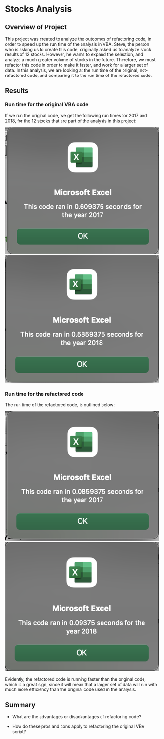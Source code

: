 # Stocks Analysis

## Overview of Project

This project was created to analyze the outcomes of refactoring code, in order to speed up the run time of the analysis in VBA. Steve, the person who is asking us to create this code, originally asked us to analyze stock results of 12 stocks. However, he wants to expand the selection, and analyze a much greater volume of stocks in the future. Therefore, we must refactor this code in order to make it faster, and work for a larger set of data. 
In this analysis, we are looking at the run time of the original, not-refactored code, and comparing it to the run time of the refactored code. 

## Results

### Run time for the original VBA code
If we run the original code, we get the following run times for 2017 and 2018, for the 12 stocks that are part of the analysis in this project:

![Run time for 2017 (original code)](Resources/VBA_Original_Time_2017.png)
![Run time for 2018 (original code)](Resources/VBA_Original_Time_2018.png)
	
### Run time for the refactored code
The run time of the refactored code, is outlined below:

![Run time for 2017](Resources/VBA_Challenge_2017.png)
![Run time for 2018](Resources/VBA_Challenge_2018.png)

Evidently, the refactored code is running faster than the original code, which is a great sign, since it will mean that a larger set of data will run with much more efficiency than the original code used in the analysis.

## Summary

- What are the advantages or disadvantages of refactoring code?

- How do these pros and cons apply to refactoring the original VBA script?

